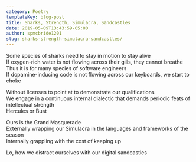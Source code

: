 ```yaml
---
category: Poetry
templateKey: blog-post
title: Sharks, Strength, Simulacra, Sandcastles
date: 2019-05-09T13:43:59-05:00
author: spmcbride1201
slug: sharks-strength-simulacra-sandcastles/
---
```


Some species of sharks need to stay in motion to stay alive <br/>
If oxygen-rich water is not flowing across their gills, they cannot breathe <br/>
Thus it is for many species of software engineers <br/>
If dopamine-inducing code is not flowing across our keyboards, we start to choke <br/>

Without licenses to point at to demonstrate our qualifications <br/>
We engage in a continuous internal dialectic that demands periodic feats of intellectual strength <br/>
Hercules or Bust <br/>

Ours is the Grand Masquerade <br/>
Externally wrapping our Simulacra in the languages and frameworks of the season <br/>
Internally grappling with the cost of keeping up <br/>

Lo, how we distract ourselves with our digital sandcastles

